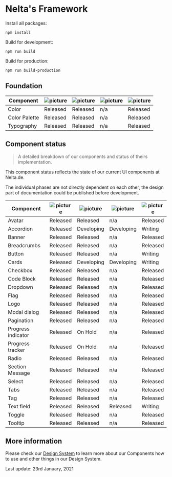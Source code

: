 # Nelta's Framework

Install all packages:

```
npm install
```

Build for development:

```
npm run build
```

Build for production:

```
npm run build-production
```

## Foundation


|   Component	|   ![picture](https://img.icons8.com/ios/30/11173D/adobe-xd.png)	|   ![picture](https://img.icons8.com/ios-filled/30/11173D/sass.png)|![picture](https://img.icons8.com/ios/30/11173D/javascript.png)	|   ![picture](https://img.icons8.com/wired/30/11173D/new-document.png)	|
|---	        |---	   |---	        |---	|---	    |
| Color         | Released | Released   | n/a   | Released  |
| Color Palette | Released | Released   | n/a   | Released  |
| Typography    | Released | Released   | n/a   | Released  |

## Component status

> A detailed breakdown of our components and status of theirs implementation.

This component status reflects the state of our current UI components at Nelta.de.

The individual phases are not directly dependent on each other, the design part of documentation could be published before development.


|   Component	|   ![picture](https://img.icons8.com/ios/30/11173D/adobe-xd.png)	|   ![picture](https://img.icons8.com/ios-filled/30/11173D/sass.png)|![picture](https://img.icons8.com/ios/30/11173D/javascript.png)	|   ![picture](https://img.icons8.com/wired/30/11173D/new-document.png)	|
|---	            |---	        |---	       |---	   |---	      |
|Avatar             |   Released	| Released     | n/a          | Released |
|Accordion          |   Released	| Developing   | Developing   | Writing  |
|Banner             |   Released	| Released     | n/a          | Released |
|Breadcrumbs        |   Released	| Released     | n/a          | Released |
|Button             |   Released	| Released     | n/a          | Writing  |
|Cards              |   Released	| Developing   | Developing   | Writing  |
|Checkbox           |   Released	| Released     | n/a          | Released |
|Code Block         |   Released	| Released     | n/a          | Released |
|Dropdown           |   Released	| Released     | n/a          | Released |
|Flag               |   Released	| Released     | n/a          | Released |
|Logo               |   Released	| Released     | n/a          | Released |
|Modal dialog       |   Released	| Released     | n/a          | Released |
|Pagination         |   Released	| Released     | n/a          | Released |
|Progress indicator |   Released	| On Hold      | n/a          | Released |
|Progress tracker   |   Released	| On Hold      | n/a          | Released |
|Radio              |   Released	| Released     | n/a          | Released |
|Section Message    |   Released	| Released     | n/a          | Released |
|Select             |   Released	| Released     | n/a          | Released |
|Tabs               |   Released	| Released     | n/a          | Released |
|Tag                |   Released	| Released     | n/a          | Released |
|Text field         |   Released	| Released     | Released     | Writing  |
|Toggle             |   Released	| Released     | n/a          | Released |
|Tooltip            |   Released	| Released     | n/a          | Released |

## More information

Please check our [Design System](http://ds.nelta.de) to learn more about our Components how to use and other things in our Design System.

Last update: 23rd January, 2021
